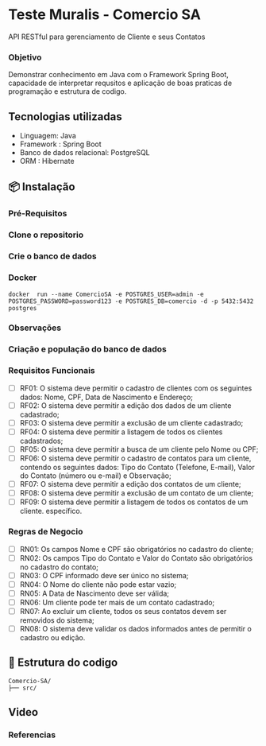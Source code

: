 # Teste Muralis - Comercio SA
API RESTful para gerenciamento de Cliente e seus Contatos

### Objetivo
Demonstrar conhecimento em Java com o Framework Spring Boot, capacidade de interpretar requsitos e aplicação de boas praticas de programação e estrutura de codigo. 

## Tecnologias utilizadas
- Linguagem: Java
- Framework : Spring Boot
- Banco de dados relacional: PostgreSQL
- ORM : Hibernate

## 📦 Instalação
### Pré-Requisitos
### Clone o repositorio
### Crie o banco de dados
### Docker
```
docker  run --name ComercioSA -e POSTGRES_USER=admin -e POSTGRES_PASSWORD=password123 -e POSTGRES_DB=comercio -d -p 5432:5432 postgres
```
### Observações
### Criação e população do banco de dados


### Requisitos Funcionais 
- [ ] RF01: O sistema deve permitir o cadastro de clientes com os seguintes dados: Nome,
CPF, Data de Nascimento e Endereço;
- [ ] RF02: O sistema deve permitir a edição dos dados de um cliente cadastrado;
- [ ] RF03: O sistema deve permitir a exclusão de um cliente cadastrado;
- [ ] RF04: O sistema deve permitir a listagem de todos os clientes cadastrados;
- [ ] RF05: O sistema deve permitir a busca de um cliente pelo Nome ou CPF;
- [ ] RF06: O sistema deve permitir o cadastro de contatos para um cliente, contendo os seguintes dados: Tipo do Contato (Telefone, E-mail), Valor do Contato (número ou e-mail) e Observação;
- [ ] RF07: O sistema deve permitir a edição dos contatos de um cliente;
- [ ] RF08: O sistema deve permitir a exclusão de um contato de um cliente;
- [ ] RF09: O sistema deve permitir a listagem de todos os contatos de um cliente.
específico.
### Regras de Negocio
- [ ] RN01: Os campos Nome e CPF são obrigatórios no cadastro do cliente;
- [ ] RN02: Os campos Tipo do Contato e Valor do Contato são obrigatórios no cadastro do contato;
- [ ] RN03: O CPF informado deve ser único no sistema;
- [ ] RN04: O Nome do cliente não pode estar vazio;
- [ ] RN05: A Data de Nascimento deve ser válida;
- [ ] RN06: Um cliente pode ter mais de um contato cadastrado;
- [ ] RN07: Ao excluir um cliente, todos os seus contatos devem ser removidos do sistema;
- [ ] RN08: O sistema deve validar os dados informados antes de permitir o cadastro ou edição.

## 📂 Estrutura do codigo
```
Comercio-SA/
├── src/

```

## Video

### Referencias
